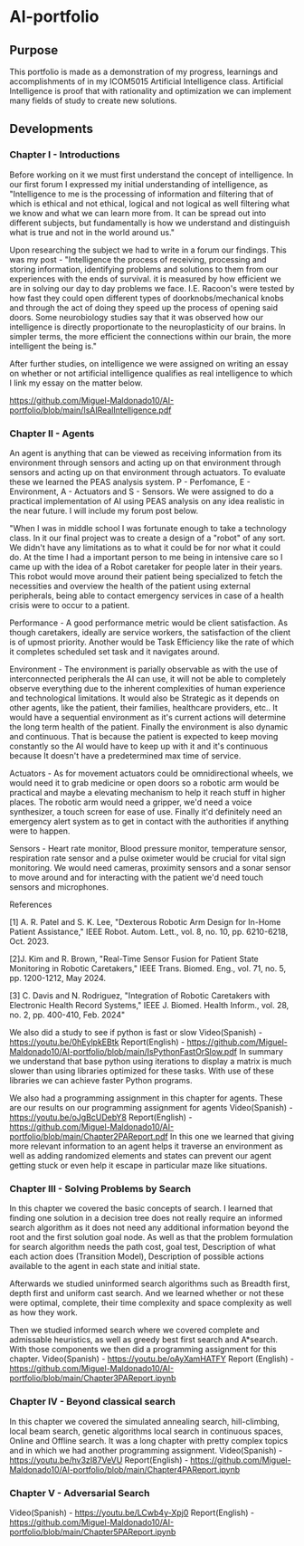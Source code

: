 # AI-portfolio
## Purpose

This portfolio is made as a demonstration of my progress, learnings and accomplishments of in my ICOM5015 Artificial Intelligence class. Artificial Intelligence is proof that with rationality and optimization we can implement many fields of study to create new solutions. 


## Developments 

### Chapter I - Introductions

Before working on it we must first understand the concept of intelligence. In our first forum I expressed my initial understanding of intelligence, as "Intelligence to me is the processing of information and filtering that of which is ethical and not ethical, logical and not logical as well filtering what we know and what we can learn more from. It can be spread out into different subjects, but fundamentally is how we understand and distinguish what is true and not in the world around us."

Upon researching the subject we had to write in a forum our findings. This was my post - "Intelligence the process of receiving, processing and storing information, identifying problems and solutions to them from our experiences with the ends of survival. it is measured by how efficient we are in solving our day to day problems we face. I.E. Racoon's were tested by how fast they could open different types of doorknobs/mechanical knobs and through the act of doing they speed up the process of opening said doors. Some neurobiology studies say that it was observed how our intelligence is directly proportionate to the neuroplasticity of our brains. In simpler terms, the more efficient the connections within our brain, the more intelligent the being is."

After further studies, on intelligence we were assigned on writing an essay on whether or not artificial intelligence qualifies as real intelligence to which I link my essay on the matter below.

https://github.com/Miguel-Maldonado10/AI-portfolio/blob/main/IsAIRealIntelligence.pdf


### Chapter II - Agents

An agent is anything that can be viewed as receiving information from its environment through sensors and acting up on that environment through sensors and acting up on that environment through actuators. To evaluate these we learned the PEAS analysis system. P - Perfomance, E - Environment, A - Actuators and S - Sensors. We were assigned to do a practical implementation of AI using PEAS analysis on any idea realistic in the near future. I will include my forum post below.

"When I was in middle school I was fortunate enough to take a technology class. In it our final project was to create a design of a "robot" of any sort. We didn't have any limitations as to what it could be for nor what it could do. At the time I had a important person to me being in intensive care so I came up with the idea of a Robot caretaker for people later in their years. This robot would move around their patient being specialized to fetch the necessities and overview the health of the patient using external peripherals, being able to contact emergency services in case of a health crisis were to occur to a patient.

Performance - A good performance metric would be client satisfaction. As though caretakers, ideally are service workers, the satisfaction of the client is of upmost priority. Another would be Task Efficiency like the rate of which it completes scheduled set task and it navigates around.

Environment - The environment is parially observable as with the use of interconnected peripherals the AI can use, it will not be able to completely observe everything due to the inherent complexities of human experience and technological limitations. It would also be Strategic as it depends on other agents, like the patient, their families, healthcare providers, etc.. It would have a sequential environment as it's current actions will determine the long term health of the patient. Finally the environment is also dynamic and continuous. That is because the patient is expected to keep moving constantly so the AI would have to keep up with it and it's continuous because It doesn't have a predetermined max time of service.

Actuators - As for movement actuators could be omnidirectional wheels, we would need it to grab medicine or open doors so a robotic arm would be practical and maybe a elevating mechanism to help it reach stuff in higher places. The robotic arm would need a gripper, we'd need a voice synthesizer, a touch screen for ease of use. Finally it'd definitely need an emergency alert system as to get in contact with the authorities if anything were to happen.

Sensors -  Heart rate monitor, Blood pressure monitor, temperature sensor, respiration rate sensor and a pulse oximeter would be crucial for vital sign monitoring. We would need cameras, proximity sensors and a sonar sensor to move around and for interacting with the patient we'd need touch sensors and microphones.

References

[1] A. R. Patel and S. K. Lee, "Dexterous Robotic Arm Design for In-Home Patient Assistance," IEEE Robot. Autom. Lett., vol. 8, no. 10, pp. 6210-6218, Oct. 2023.

[2]J. Kim and R. Brown, "Real-Time Sensor Fusion for Patient State Monitoring in Robotic Caretakers," IEEE Trans. Biomed. Eng., vol. 71, no. 5, pp. 1200-1212, May 2024.

[3] C. Davis and N. Rodriguez, "Integration of Robotic Caretakers with Electronic Health Record Systems," IEEE J. Biomed. Health Inform., vol. 28, no. 2, pp. 400-410, Feb. 2024"


We also did a study to see if python is fast or slow 
Video(Spanish) - https://youtu.be/0hEylpkEBtk 
Report(English) - https://github.com/Miguel-Maldonado10/AI-portfolio/blob/main/IsPythonFastOrSlow.pdf
In summary we understand that base python using iterations to display a matrix is much slower than using libraries optimized for these tasks. With use of these libraries we can achieve faster Python programs.

We also had a programming assignment in this chapter for agents. These are our results on our programming assignment for agents 
Video(Spanish) - https://youtu.be/oJgBcUDebY8
Report(English) - https://github.com/Miguel-Maldonado10/AI-portfolio/blob/main/Chapter2PAReport.pdf
In this one we learned that giving more relevant information to an agent helps it traverse an environment as well as adding randomized elements and states can prevent our agent getting stuck or even help it escape in particular maze like situations.



### Chapter III - Solving Problems by Search 

In this chapter we covered the basic concepts of search. I learned that finding one solution in a decision tree does not really require an informed search algorithm as it does not need any additional information beyond the root and the first solution goal node. As well as that the problem formulation for search algorithm needs the path cost, goal test, Description of what each action does (Transition Model), Description of possible actions available to the agent in each state and initial state.

Afterwards we studied uninformed search algorithms such as Breadth first, depth first and uniform cast search. And we learned whether or not these were optimal, complete, their time complexity and space complexity as well as how they work. 

Then we studied informed search where we covered complete and admissable heuristics, as well as greedy best first search and A*search. With those components we then did a programming assignment for this chapter.
Video(Spanish) - https://youtu.be/oAyXamHATFY
Report (English) - https://github.com/Miguel-Maldonado10/AI-portfolio/blob/main/Chapter3PAReport.ipynb


### Chapter IV - Beyond classical search

In this chapter we covered the simulated annealing search, hill-climbing, local beam search, genetic algorithms local search in continuous spaces, Online and Offline search. It was a long chapter with pretty complex topics and in which we had another programming assignment.
Video(Spanish) - https://youtu.be/hv3zI87VeVU
Report(English) - https://github.com/Miguel-Maldonado10/AI-portfolio/blob/main/Chapter4PAReport.ipynb


### Chapter V - Adversarial Search

Video(Spanish) - https://youtu.be/LCwb4y-Xpj0
Report(English) - https://github.com/Miguel-Maldonado10/AI-portfolio/blob/main/Chapter5PAReport.ipynb

